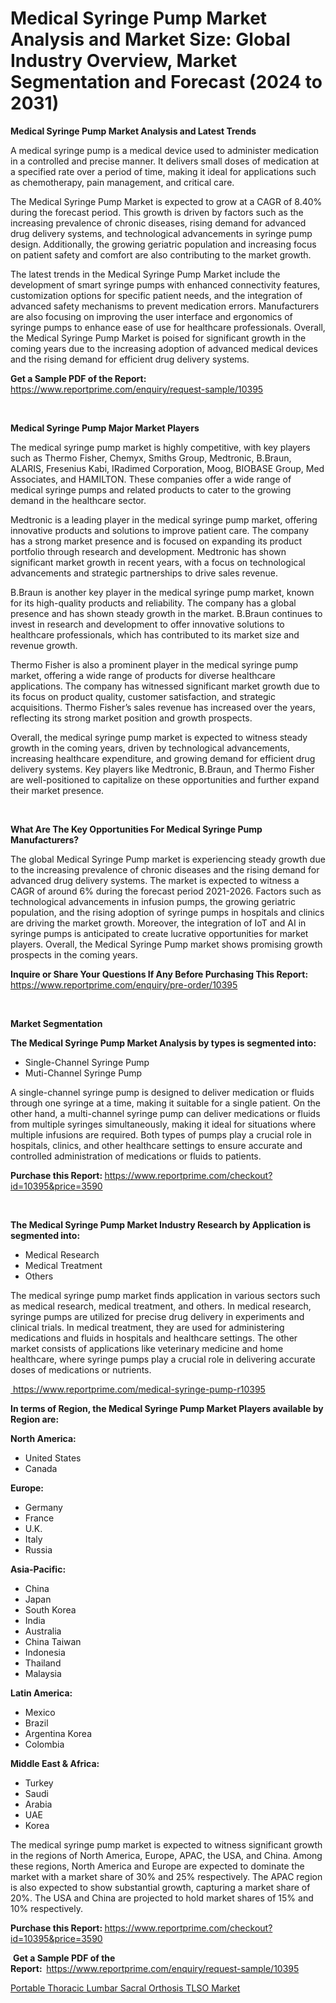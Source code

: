 <p><h1>Medical Syringe Pump Market Analysis and Market Size: Global Industry Overview, Market Segmentation and Forecast (2024 to 2031)</h1></p><p><strong>Medical Syringe Pump Market Analysis and Latest Trends</strong></p>
<p><p>A medical syringe pump is a medical device used to administer medication in a controlled and precise manner. It delivers small doses of medication at a specified rate over a period of time, making it ideal for applications such as chemotherapy, pain management, and critical care.</p><p>The Medical Syringe Pump Market is expected to grow at a CAGR of 8.40% during the forecast period. This growth is driven by factors such as the increasing prevalence of chronic diseases, rising demand for advanced drug delivery systems, and technological advancements in syringe pump design. Additionally, the growing geriatric population and increasing focus on patient safety and comfort are also contributing to the market growth.</p><p>The latest trends in the Medical Syringe Pump Market include the development of smart syringe pumps with enhanced connectivity features, customization options for specific patient needs, and the integration of advanced safety mechanisms to prevent medication errors. Manufacturers are also focusing on improving the user interface and ergonomics of syringe pumps to enhance ease of use for healthcare professionals. Overall, the Medical Syringe Pump Market is poised for significant growth in the coming years due to the increasing adoption of advanced medical devices and the rising demand for efficient drug delivery systems.</p></p>
<p><strong>Get a Sample PDF of the Report:&nbsp;</strong> <a href="https://www.reportprime.com/enquiry/request-sample/10395">https://www.reportprime.com/enquiry/request-sample/10395</a></p>
<p>&nbsp;</p>
<p><strong>Medical Syringe Pump Major Market Players</strong></p>
<p><p>The medical syringe pump market is highly competitive, with key players such as Thermo Fisher, Chemyx, Smiths Group, Medtronic, B.Braun, ALARIS, Fresenius Kabi, IRadimed Corporation, Moog, BIOBASE Group, Med Associates, and HAMILTON. These companies offer a wide range of medical syringe pumps and related products to cater to the growing demand in the healthcare sector.</p><p>Medtronic is a leading player in the medical syringe pump market, offering innovative products and solutions to improve patient care. The company has a strong market presence and is focused on expanding its product portfolio through research and development. Medtronic has shown significant market growth in recent years, with a focus on technological advancements and strategic partnerships to drive sales revenue.</p><p>B.Braun is another key player in the medical syringe pump market, known for its high-quality products and reliability. The company has a global presence and has shown steady growth in the market. B.Braun continues to invest in research and development to offer innovative solutions to healthcare professionals, which has contributed to its market size and revenue growth.</p><p>Thermo Fisher is also a prominent player in the medical syringe pump market, offering a wide range of products for diverse healthcare applications. The company has witnessed significant market growth due to its focus on product quality, customer satisfaction, and strategic acquisitions. Thermo Fisher’s sales revenue has increased over the years, reflecting its strong market position and growth prospects.</p><p>Overall, the medical syringe pump market is expected to witness steady growth in the coming years, driven by technological advancements, increasing healthcare expenditure, and growing demand for efficient drug delivery systems. Key players like Medtronic, B.Braun, and Thermo Fisher are well-positioned to capitalize on these opportunities and further expand their market presence.</p></p>
<p>&nbsp;</p>
<p><strong>What Are The Key Opportunities For Medical Syringe Pump Manufacturers?</strong></p>
<p><p>The global Medical Syringe Pump market is experiencing steady growth due to the increasing prevalence of chronic diseases and the rising demand for advanced drug delivery systems. The market is expected to witness a CAGR of around 6% during the forecast period 2021-2026. Factors such as technological advancements in infusion pumps, the growing geriatric population, and the rising adoption of syringe pumps in hospitals and clinics are driving the market growth. Moreover, the integration of IoT and AI in syringe pumps is anticipated to create lucrative opportunities for market players. Overall, the Medical Syringe Pump market shows promising growth prospects in the coming years.</p></p>
<p><strong>Inquire or Share Your Questions If Any Before Purchasing This Report:</strong> <a href="https://www.reportprime.com/enquiry/pre-order/10395">https://www.reportprime.com/enquiry/pre-order/10395</a></p>
<p>&nbsp;</p>
<p><strong>Market Segmentation</strong></p>
<p><strong>The Medical Syringe Pump Market Analysis by types is segmented into:</strong></p>
<p><ul><li>Single-Channel Syringe Pump</li><li>Muti-Channel Syringe Pump</li></ul></p>
<p><p>A single-channel syringe pump is designed to deliver medication or fluids through one syringe at a time, making it suitable for a single patient. On the other hand, a multi-channel syringe pump can deliver medications or fluids from multiple syringes simultaneously, making it ideal for situations where multiple infusions are required. Both types of pumps play a crucial role in hospitals, clinics, and other healthcare settings to ensure accurate and controlled administration of medications or fluids to patients.</p></p>
<p><strong>Purchase this Report:&nbsp;</strong><a href="https://www.reportprime.com/checkout?id=10395&price=3590">https://www.reportprime.com/checkout?id=10395&price=3590</a></p>
<p>&nbsp;</p>
<p><strong>The Medical Syringe Pump Market Industry Research by Application is segmented into:</strong></p>
<p><ul><li>Medical Research</li><li>Medical Treatment</li><li>Others</li></ul></p>
<p><p>The medical syringe pump market finds application in various sectors such as medical research, medical treatment, and others. In medical research, syringe pumps are utilized for precise drug delivery in experiments and clinical trials. In medical treatment, they are used for administering medications and fluids in hospitals and healthcare settings. The other market consists of applications like veterinary medicine and home healthcare, where syringe pumps play a crucial role in delivering accurate doses of medications or nutrients.</p></p>
<p><a href="https://www.reportprime.com/medical-syringe-pump-r10395">&nbsp;https://www.reportprime.com/medical-syringe-pump-r10395</a></p>
<p><strong>In terms of Region, the Medical Syringe Pump Market Players available by Region are:</strong></p>
<p>
    <p> <strong> North America: </strong>
        <ul>
            <li>United States</li>
            <li>Canada</li>
        </ul>
        </p> 
    <p> <strong> Europe: </strong>
        <ul>
            <li>Germany</li>
            <li>France</li>
            <li>U.K.</li>
            <li>Italy</li>
            <li>Russia</li>
        </ul>
        </p> 
    <p> <strong> Asia-Pacific: </strong>
        <ul>
            <li>China</li>
            <li>Japan</li>
            <li>South Korea</li>
            <li>India</li>
            <li>Australia</li>
            <li>China Taiwan</li>
            <li>Indonesia</li>
            <li>Thailand</li>
            <li>Malaysia</li>
        </ul>
        </p> 
    <p> <strong> Latin America: </strong>
        <ul>
            <li>Mexico</li>
            <li>Brazil</li>
            <li>Argentina Korea</li>
            <li>Colombia</li>
        </ul>
        </p> 
    <p> <strong> Middle East & Africa: </strong>
        <ul>
            <li>Turkey</li>
            <li>Saudi</li>
            <li>Arabia</li>
            <li>UAE</li>
            <li>Korea</li>
        </ul>
    </p>
    </p>
<p><p>The medical syringe pump market is expected to witness significant growth in the regions of North America, Europe, APAC, the USA, and China. Among these regions, North America and Europe are expected to dominate the market with a market share of 30% and 25% respectively. The APAC region is also expected to show substantial growth, capturing a market share of 20%. The USA and China are projected to hold market shares of 15% and 10% respectively.</p></p>
<p><strong>Purchase this Report: </strong><a href="https://www.reportprime.com/checkout?id=10395&price=3590">https://www.reportprime.com/checkout?id=10395&price=3590</a></p>
<p>&nbsp;<strong>Get a Sample PDF of the Report:&nbsp;&nbsp;</strong><a href="https://www.reportprime.com/enquiry/request-sample/10395">https://www.reportprime.com/enquiry/request-sample/10395</a></p>
<p><strong></strong></p>
<p><p><a href="https://github.com/NorbertYates/Market-Research-Report-List-4/blob/main/portable-thoracic-lumbar-sacral-orthosis-tlso-market.md">Portable Thoracic Lumbar Sacral Orthosis TLSO Market</a></p></p>